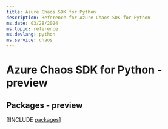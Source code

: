 ```yaml
---
title: Azure Chaos SDK for Python
description: Reference for Azure Chaos SDK for Python
ms.date: 03/28/2024
ms.topic: reference
ms.devlang: python
ms.service: chaos
---
```

# Azure Chaos SDK for Python - preview
## Packages - preview
[!INCLUDE [packages](chaos-index.md)]
